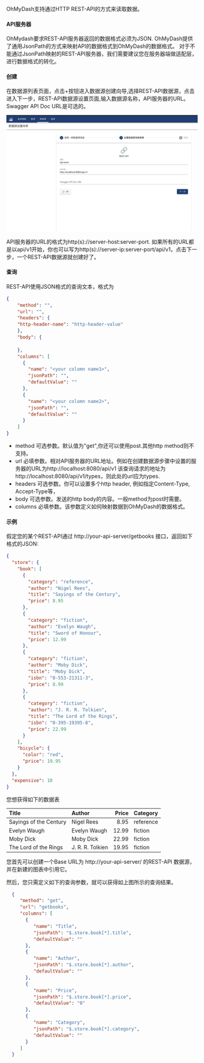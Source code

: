 OhMyDash支持通过HTTP REST-API的方式来读取数据。

#### API服务器
OhMydash要求REST-API服务器返回的数据格式必须为JSON. OhMyDash提供了通用JsonPath的方式来映射API的数据格式到OhMyDash的数据格式。
对于不能通过JsonPath映射的REST-API服务器，我们需要建议您在服务器端做适配层，进行数据格式的转化。

#### 创建
在数据源列表页面，点击+按钮进入数据源创建向导,选择REST-API数据源，点击进入下一步，REST-API数据源设置页面,输入数据源名称，API服务器的URL。Swagger API Doc URL是可选的。

![Create REST-API](rest-api.jpg)

API服务器的URL的格式为http(s)://server-host:server-port. 如果所有的URL都是以api/v1开始，你也可以写为http(s)://server-ip:server-port/api/v1，点击下一步，一个REST-API数据源就创建好了。

#### 查询
REST-API使用JSON格式的查询文本，格式为
```json
{
    "method": "",
    "url": "",
    "headers": {
    "http-header-name": "http-header-value"
    },
    "body": {
    
    },
    "columns": [
      {
        "name": "<your colomn name1>",
        "jsonPath": "",
        "defaultValue": ""
      },
      {
        "name": "<your colomn name2>",
        "jsonPath": "",
        "defaultValue": ""
      }
    ]
}
```

- method
  可选参数。默认值为"get",你还可以使用post.其他http method则不支持。
- url
  必填参数。相对API服务器的URL地址。例如在创建数据源步骤中设置的服务器的URL为http://localhost:8080/api/v1 该查询请求的地址为http://localhost:8080/api/v1/types，则此处的url应为types.
- headers
  可选参数。你可以设置多个http header, 例如指定Content-Type, Accept-Type等，
- body
  可选参数。发送的http body的内容。一般method为post时需要。
- columns
  必填参数。该参数定义如何映射数据到OhMyDash的数据格式。


#### 示例

假定您的某个REST-API通过 http://your-api-server/getbooks 接口，返回如下格式的JSON:

```json
{
  "store": {
    "book": [
      {
        "category": "reference",
        "author": "Nigel Rees",
        "title": "Sayings of the Century",
        "price": 8.95
      },
      {
        "category": "fiction",
        "author": "Evelyn Waugh",
        "title": "Sword of Honour",
        "price": 12.99
      },
      {
        "category": "fiction",
        "author": "Moby Dick",
        "title": "Moby Dick",
        "isbn": "0-553-21311-3",
        "price": 8.99
      },
      {
        "category": "fiction",
        "author": "J. R. R. Tolkien",
        "title": "The Lord of the Rings",
        "isbn": "0-395-19395-8",
        "price": 22.99
      }
    ],
    "bicycle": {
      "color": "red",
      "price": 19.95
    }
  },
  "expensive": 10
}
```
您想获得如下的数据表

|Title|Author |Price |Category |
|:-----|:----- |-----:|:-------- |
|Sayings of the Century   |Nigel Rees      |  8.95   |  reference|
|Evelyn Waugh   |Evelyn Waugh      |  12.99   |  fiction|
|Moby Dick   |Moby Dick  |  22.99   |  fiction|
|The Lord of the Rings   |J. R. R. Tolkien      |  19.95   |  fiction|

您首先可以创建一个Base URL为 http://your-api-server/ 的REST-API 数据源，并在新建的图表中引用它。

然后，您只需定义如下的查询参数，就可以获得如上图所示的查询结果。

```json
  {
     "method": "get",
     "url": "getbooks",
     "columns": [
       {
          "name": "Title",
          "jsonPath": "$.store.book[*].title",
          "defaultValue": ""
       },
       {
          "name": "Author",
          "jsonPath": "$.store.book[*].author",
          "defaultValue": ""
       },
       {
          "name": "Price",
          "jsonPath": "$.store.book[*].price",
          "defaultValue": "0"
       },
       {
          "name": "Category",
          "jsonPath": "$.store.book[*].category",
          "defaultValue": ""
       }
     ]
  }
```